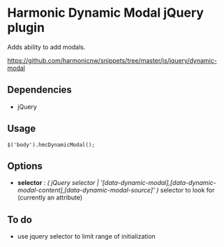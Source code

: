 # Harmonic Dynamic Modal jQuery plugin

Adds ability to add modals.

https://github.com/harmonicnw/snippets/tree/master/js/jquery/dynamic-modal

## Dependencies

* jQuery

## Usage
```
$('body').hmcDynamicModal();
```

## Options

* **selector** : *( jQuery selector | '[data-dynamic-modal],[data-dynamic-modal-content],[data-dynamic-modal-source]' )* selector to look for (currently an attribute)

## To do

* use jquery selector to limit range of initialization
